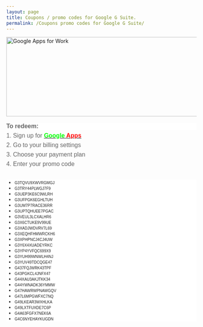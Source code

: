 ```yaml
---
layout: page
title: Coupons / promo codes for Google G Suite.
permalink: /Coupons promo codes for Google G Suite/
---
```


<div dir="ltr" style="text-align: left;" trbidi="on">
<a href="http://goo.gl/X4FxWR" target=" _blank"><img alt="Google Apps for Work" height="210" src="https://connect.googleforwork.com/servlet/JiveServlet/showImage/102-18493-5-85805/Sonic_DarwIT_GSuite_ENG+%281%29.png" title="Google G Suite Promo Code Coupon" width="640" /></a><br />
<br />
<h2 style="background-color: white; margin: 0px 0px 6px; padding: 0px;">
<span style="background-color: transparent; color: #666666; font-family: &quot;arial&quot;; font-size: 16px; line-height: 1.15; white-space: pre-wrap;">To redeem:</span></h2>
<div dir="ltr" style="line-height: 1.15; margin-bottom: 5pt; margin-top: 0pt;">
<span style="background-color: transparent; font-family: &quot;arial&quot;; font-size: 16px; font-style: normal; font-variant: normal; text-decoration: none; vertical-align: baseline; white-space: pre-wrap;"><span style="color: #666666;">1. Sign up for </span><b><a href="http://goo.gl/X4FxWR" target="_blank"><span style="color: lime;">Google</span><span style="color: #666666;"> </span><span style="color: red;">Apps</span></a><span style="color: #666666;">&nbsp;</span></b></span></div>
<div dir="ltr" style="line-height: 1.15; margin-bottom: 5pt; margin-top: 0pt;">
<span style="background-color: transparent; color: #666666; font-family: &quot;arial&quot;; font-size: 16px; font-style: normal; font-variant: normal; font-weight: normal; text-decoration: none; vertical-align: baseline; white-space: pre-wrap;">2. Go to your billing settings&nbsp;</span></div>
<div dir="ltr" style="line-height: 1.15; margin-bottom: 5pt; margin-top: 0pt;">
<span style="background-color: transparent; color: #666666; font-family: &quot;arial&quot;; font-size: 16px; font-style: normal; font-variant: normal; font-weight: normal; text-decoration: none; vertical-align: baseline; white-space: pre-wrap;">3. Choose your payment plan&nbsp;</span></div>
<div dir="ltr" style="margin-bottom: 5pt; margin-top: 0pt;">
<div style="line-height: 1.15;">
<span style="background-color: transparent; color: #666666; font-family: &quot;arial&quot;; font-size: 16px; font-style: normal; font-variant: normal; font-weight: normal; text-decoration: none; vertical-align: baseline; white-space: pre-wrap;">4. Enter your promo code</span></div>
<div style="line-height: 1.15;">
<span style="background-color: transparent; color: #666666; font-family: &quot;arial&quot;; font-size: 16px; font-style: normal; font-variant: normal; font-weight: normal; text-decoration: none; vertical-align: baseline; white-space: pre-wrap;"><br /></span></div>
<ul class="gmail_msg" style="background-color: white; color: #212121; font-family: sans-serif; font-size: 13px;">
<li class="gmail_msg"><span class="gmail_msg"><span class="gmail_msg" style="font-family: &quot;arial&quot; , sans-serif; font-size: x-small;">G3TQVU9XWVRGMGJ</span></span></li>
<li class="gmail_msg"><span class="gmail_msg"><span class="gmail_msg" style="font-family: &quot;arial&quot; , sans-serif; font-size: x-small;">G3TRY44PLWGJ7F9</span></span></li>
<li class="gmail_msg"><span class="gmail_msg"><span class="gmail_msg" style="font-family: &quot;arial&quot; , sans-serif; font-size: x-small;">G3UEP3KE6C9WLRH</span></span></li>
<li class="gmail_msg"><span class="gmail_msg"><span class="gmail_msg" style="font-family: &quot;arial&quot; , sans-serif; font-size: x-small;">G3UFPGK6EGHLTUH</span></span></li>
<li class="gmail_msg"><span class="gmail_msg"><span class="gmail_msg" style="font-family: &quot;arial&quot; , sans-serif; font-size: x-small;">G3UM7P7RACE36RR</span></span></li>
<li class="gmail_msg"><span class="gmail_msg"><span class="gmail_msg" style="font-family: &quot;arial&quot; , sans-serif; font-size: x-small;">G3UPTQHUEE7PGAC</span></span></li>
<li class="gmail_msg"><span class="gmail_msg"><span class="gmail_msg" style="font-family: &quot;arial&quot; , sans-serif; font-size: x-small;">G3VEUL3LCXALHR6</span></span></li>
<li class="gmail_msg"><span class="gmail_msg"><span class="gmail_msg" style="font-family: &quot;arial&quot; , sans-serif; font-size: x-small;">G3X6CTUKE9V99UE</span></span></li>
<li class="gmail_msg"><span class="gmail_msg"><span class="gmail_msg" style="font-family: &quot;arial&quot; , sans-serif; font-size: x-small;">G3XADJWDVRV7L69</span></span></li>
<li class="gmail_msg"><span class="gmail_msg"><span class="gmail_msg" style="font-family: &quot;arial&quot; , sans-serif; font-size: x-small;">G3XEQHFHMWRCKH6</span></span></li>
<li class="gmail_msg"><span class="gmail_msg"><span class="gmail_msg" style="font-family: &quot;arial&quot; , sans-serif; font-size: x-small;">G3XPHPNCJ4CJ4UW</span></span></li>
<li class="gmail_msg"><span class="gmail_msg"><span class="gmail_msg" style="font-family: &quot;arial&quot; , sans-serif; font-size: x-small;">G3Y6X4XUADEYRKC</span></span></li>
<li class="gmail_msg"><span class="gmail_msg"><span class="gmail_msg" style="font-family: &quot;arial&quot; , sans-serif; font-size: x-small;">G3YP4YVFQC699X9</span></span></li>
<li class="gmail_msg"><span class="gmail_msg"><span class="gmail_msg" style="font-family: &quot;arial&quot; , sans-serif; font-size: x-small;">G3YUH99WNWLH4NJ</span></span></li>
<li class="gmail_msg"><span class="gmail_msg"><span class="gmail_msg" style="font-family: &quot;arial&quot; , sans-serif; font-size: x-small;">G3YUV49TDCQGE47</span></span></li>
<li class="gmail_msg"><span class="gmail_msg"><span class="gmail_msg" style="font-family: &quot;arial&quot; , sans-serif; font-size: x-small;">G437FQJWRK43TPF</span></span></li>
<li class="gmail_msg"><span class="gmail_msg"><span class="gmail_msg" style="font-family: &quot;arial&quot; , sans-serif; font-size: x-small;">G43PGKCL4JNFX47</span></span></li>
<li class="gmail_msg"><span class="gmail_msg"><span class="gmail_msg" style="font-family: &quot;arial&quot; , sans-serif; font-size: x-small;">G44XAU3AKJTKK34</span></span></li>
<li class="gmail_msg"><span class="gmail_msg"><span class="gmail_msg" style="font-family: &quot;arial&quot; , sans-serif; font-size: x-small;">G44YWNADK36YMMW</span></span></li>
<li class="gmail_msg"><span class="gmail_msg"><span class="gmail_msg" style="font-family: &quot;arial&quot; , sans-serif; font-size: x-small;">G47HAWRWPNAWGQV</span></span></li>
<li class="gmail_msg"><span class="gmail_msg"><span class="gmail_msg" style="font-family: &quot;arial&quot; , sans-serif; font-size: x-small;">G47L6MPGWFXC7NQ</span></span></li>
<li class="gmail_msg"><span class="gmail_msg"><span class="gmail_msg" style="font-family: &quot;arial&quot; , sans-serif; font-size: x-small;">G49LKEAR3WXHLKA</span></span></li>
<li class="gmail_msg"><span class="gmail_msg"><span class="gmail_msg" style="font-family: &quot;arial&quot; , sans-serif; font-size: x-small;">G49LXTFUXDE7C6P</span></span></li>
<li class="gmail_msg"><span class="gmail_msg"><span class="gmail_msg" style="font-family: &quot;arial&quot; , sans-serif; font-size: x-small;">G4A63FGFX7NEK6A</span></span></li>
<li class="gmail_msg"><span class="gmail_msg"><span class="gmail_msg" style="font-family: &quot;arial&quot; , sans-serif; font-size: x-small;">G4C6NYEHAYKUGDN</span></span></li>
</ul>
</div>
</div>
